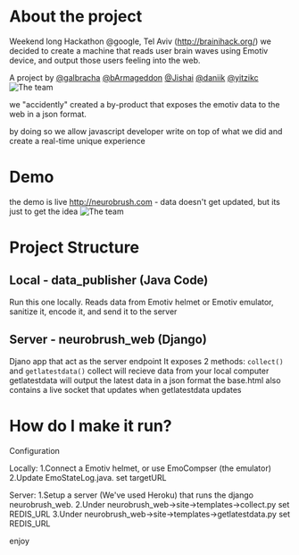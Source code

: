 About the project
=================
Weekend long Hackathon @google, Tel Aviv (<http://brainihack.org/>)
we decided to create a machine that reads user brain waves using Emotiv device,
and output those users feeling into the web.

A project by [@galbracha](https://twitter.com/galbracha) [@bArmageddon](https://twitter.com/bArmageddon) [@Jishai](https://twitter.com/Jishai) [@daniik](https://twitter.com/DaniiK) [@yitzikc](https://twitter.com/yitzikc)
![The team](https://raw.github.com/rootux/neurobrush/master/demo/images/the_team.jpg "The team")

we "accidently" created a by-product that exposes the emotiv
data to the web in a json format.

by doing so we allow javascript developer write on top of what
we did and create a real-time unique experience

Demo
====
the demo is live <http://neurobrush.com> - data doesn't get updated, but its just to get the idea
![The team](https://raw.github.com/rootux/neurobrush/master/demo/images/demo.png "The team")

Project Structure
================

Local - data_publisher (Java Code)
--------------
Run this one locally.
Reads data from Emotiv helmet or Emotiv emulator, sanitize it, encode it,
and send it to the server

Server - neurobrush_web (Django)
--------------
Djano app that act as the server endpoint
It exposes 2 methods: `collect()` and `getlatestdata()`
collect will recieve data from your local computer
getlatestdata will output the latest data in a json format
the base.html also contains a live socket that updates when getlatestdata updates


How do I make it run?
====================
Configuration

Locally:
 1.Connect a Emotiv helmet, or use EmoCompser (the emulator)
 2.Update EmoStateLog.java. set targetURL

Server:
 1.Setup a server (We've used Heroku) that runs the django neurobrush_web.
 2.Under neurobrush_web->site->templates->collect.py set REDIS_URL
 3.Under neurobrush_web->site->templates->getlatestdata.py set REDIS_URL

enjoy